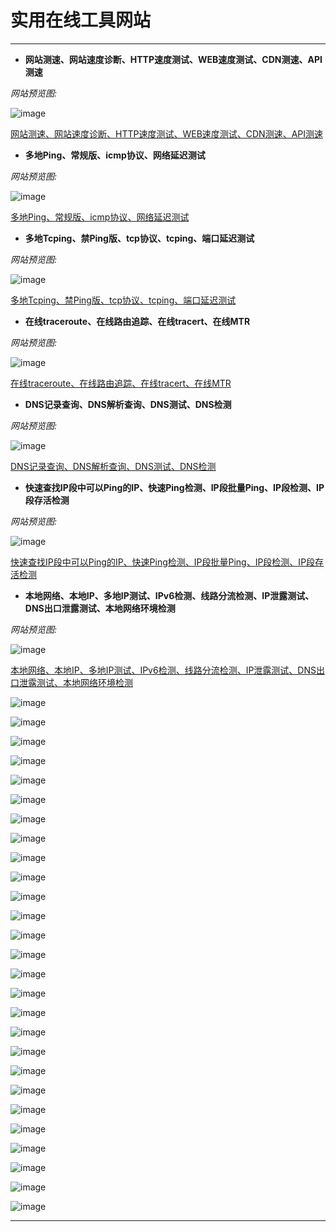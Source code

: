 # 实用在线工具网站

-------------------------

- **网站测速、网站速度诊断、HTTP速度测试、WEB速度测试、CDN测速、API测速**

*网站预览图:*

![image](/img/实用网站/在线工具网站/1.png)

[网站测速、网站速度诊断、HTTP速度测试、WEB速度测试、CDN测速、API测速](https://www.itdog.cn/http "网站测速、网站速度诊断、HTTP速度测试、WEB速度测试、CDN测速、API测速")

- **多地Ping、常规版、icmp协议、网络延迟测试**

*网站预览图:*

![image](/img/实用网站/在线工具网站/2.png)

[多地Ping、常规版、icmp协议、网络延迟测试](https://www.itdog.cn/ping "多地Ping、常规版、icmp协议、网络延迟测试")

- **多地Tcping、禁Ping版、tcp协议、tcping、端口延迟测试**

*网站预览图:*

![image](/img/实用网站/在线工具网站/3.png)

[多地Tcping、禁Ping版、tcp协议、tcping、端口延迟测试]( "多地Tcping、禁Ping版、tcp协议、tcping、端口延迟测试")

- **在线traceroute、在线路由追踪、在线tracert、在线MTR**

*网站预览图:*

![image](/img/实用网站/在线工具网站/4.png)

[在线traceroute、在线路由追踪、在线tracert、在线MTR](https://www.itdog.cn/traceroute "在线traceroute、在线路由追踪、在线tracert、在线MTR")

- **DNS记录查询、DNS解析查询、DNS测试、DNS检测**

*网站预览图:*

![image](/img/实用网站/在线工具网站/5.png)

[DNS记录查询、DNS解析查询、DNS测试、DNS检测](https://www.itdog.cn/dns "DNS记录查询、DNS解析查询、DNS测试、DNS检测")

- **快速查找IP段中可以Ping的IP、快速Ping检测、IP段批量Ping、IP段检测、IP段存活检测**

*网站预览图:*

![image](/img/实用网站/在线工具网站/6.png)

[快速查找IP段中可以Ping的IP、快速Ping检测、IP段批量Ping、IP段检测、IP段存活检测](https://www.itdog.cn/find_ping "快速查找IP段中可以Ping的IP、快速Ping检测、IP段批量Ping、IP段检测、IP段存活检测")

- **本地网络、本地IP、多地IP测试、IPv6检测、线路分流检测、IP泄露测试、DNS出口泄露测试、本地网络环境检测**

*网站预览图:*

![image](/img/实用网站/在线工具网站/7.png)

[本地网络、本地IP、多地IP测试、IPv6检测、线路分流检测、IP泄露测试、DNS出口泄露测试、本地网络环境检测](https://www.itdog.cn/localhost "本地网络、本地IP、多地IP测试、IPv6检测、线路分流检测、IP泄露测试、DNS出口泄露测试、本地网络环境检测")

![image](/img/实用网站/在线工具网站/.png)

[]( "")

![image](/img/实用网站/在线工具网站/.png)

[]( "")

![image](/img/实用网站/在线工具网站/.png)

[]( "")

![image](/img/实用网站/在线工具网站/.png)

[]( "")

![image](/img/实用网站/在线工具网站/.png)

[]( "")

![image](/img/实用网站/在线工具网站/.png)

[]( "")

![image](/img/实用网站/在线工具网站/.png)

[]( "")

![image](/img/实用网站/在线工具网站/.png)

[]( "")

![image](/img/实用网站/在线工具网站/.png)

[]( "")

![image](/img/实用网站/在线工具网站/.png)

[]( "")

![image](/img/实用网站/在线工具网站/.png)

[]( "")

![image](/img/实用网站/在线工具网站/.png)

[]( "")

![image](/img/实用网站/在线工具网站/.png)

[]( "")

![image](/img/实用网站/在线工具网站/.png)

[]( "")

![image](/img/实用网站/在线工具网站/.png)

[]( "")

![image](/img/实用网站/在线工具网站/.png)

[]( "")

![image](/img/实用网站/在线工具网站/.png)

[]( "")

![image](/img/实用网站/在线工具网站/.png)

[]( "")

![image](/img/实用网站/在线工具网站/.png)

[]( "")

![image](/img/实用网站/在线工具网站/.png)

[]( "")

![image](/img/实用网站/在线工具网站/.png)

[]( "")

![image](/img/实用网站/在线工具网站/.png)

[]( "")

![image](/img/实用网站/在线工具网站/.png)

[]( "")

![image](/img/实用网站/在线工具网站/.png)

[]( "")

![image](/img/实用网站/在线工具网站/.png)

[]( "")

![image](/img/实用网站/在线工具网站/.png)

[]( "")

![image](/img/实用网站/在线工具网站/.png)

[]( "")


-------------------------